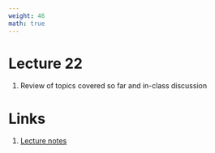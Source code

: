 ```yaml
---
weight: 46
math: true
---
```


# Lecture 22
1. Review of topics covered so far and in-class discussion

# Links
1. [Lecture notes](Lecture-22.pdf)
